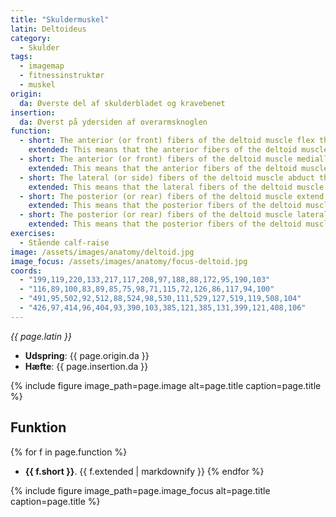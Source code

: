 ```yaml
---
title: "Skuldermuskel"
latin: Deltoideus
category:
  - Skulder
tags:
  - imagemap
  - fitnessinstruktør
  - muskel
origin: 
  da: Øverste del af skulderbladet og kravebenet
insertion: 
  da: Øverst på ydersiden af overarmsknoglen
function: 
  - short: The anterior (or front) fibers of the deltoid muscle flex the arm at the shoulder.
    extended: This means that the anterior fibers of the deltoid muscle move the upper arm upward to the front.
  - short: The anterior (or front) fibers of the deltoid muscle medially rotate the upper arm.
    extended: This means that the anterior fibers of the deltoid muscle rotate the upper arm inward around the axis of the bone (i.e. rotate the upper arm toward the vertical midline of the body).
  - short: The lateral (or side) fibers of the deltoid muscle abduct the arm at the shoulder.
    extended: This means that the lateral fibers of the deltoid muscle move the upper arm upward to the side.
  - short: The posterior (or rear) fibers of the deltoid muscle extend the arm at the shoulder.
    extended: This means that the posterior fibers of the deltoid muscle move the upper arm downward to the rear.
  - short: The posterior (or rear) fibers of the deltoid muscle laterally rotate the upper arm.
    extended: This means that the posterior fibers of the deltoid muscle rotate the upper arm outward around the axis of the bone (i.e. rotate the upper arm away from the vertical midline of the body).
exercises:
  - Stående calf-raise
image: /assets/images/anatomy/deltoid.jpg
image_focus: /assets/images/anatomy/focus-deltoid.jpg
coords:
  - "199,119,220,133,217,117,208,97,188,88,172,95,190,103"
  - "116,89,100,83,89,85,75,98,71,115,72,126,86,117,94,100"
  - "491,95,502,92,512,88,524,98,530,111,529,127,519,119,508,104"
  - "426,97,414,96,404,93,390,103,385,121,385,131,399,121,408,106"
---
```


_{{ page.latin }}_

- **Udspring**: {{ page.origin.da }}
- **Hæfte**: {{ page.insertion.da }}

{% include figure image_path=page.image alt=page.title caption=page.title %}

## Funktion

{% for f in page.function %}
- **{{ f.short }}**.
  {{ f.extended | markdownify }}
{% endfor %}

{% include figure image_path=page.image_focus alt=page.title caption=page.title %}
